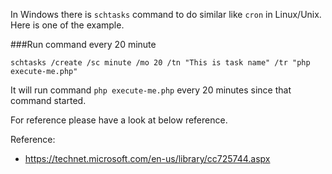 In Windows there is `schtasks` command to do similar like `cron` in Linux/Unix. Here is one of the example.

###Run command every 20 minute

~~~
schtasks /create /sc minute /mo 20 /tn "This is task name" /tr "php execute-me.php"
~~~

It will run command `php execute-me.php` every 20 minutes since that command started.

For reference please have a look at below reference.

Reference:
- https://technet.microsoft.com/en-us/library/cc725744.aspx
